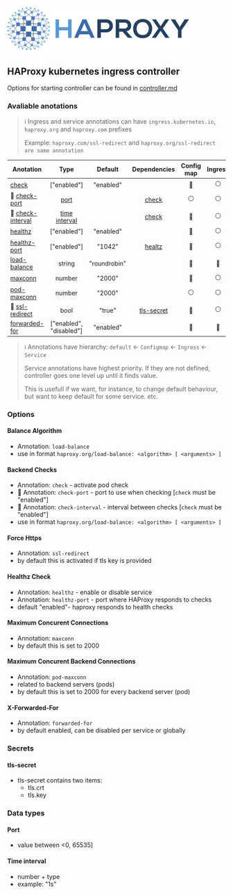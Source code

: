# ![HAProxy](../assets/images/haproxy-weblogo-210x49.png "HAProxy")

## HAProxy kubernetes ingress controller

Options for starting controller can be found in [controller.md](controller.md)

### Avaliable anotations

> :information_source: Ingress and service annotations can have `ingress.kubernetes.io`, `haproxy.org` and `haproxy.com` prefixes
>
> Example: `haproxy.com/ssl-redirect` and `haproxy.org/ssl-redirect are same annotation`

| Anotation | Type | Default | Dependencies | Config map | Ingress | Service |
| - |:-:|:-:|:-:|:-:|:-:|:-:|
| [check](#backend-checks) | ["enabled"] | "enabled" |  |:large_blue_circle:|:white_circle:|:large_blue_circle:|
| :construction: [check-port](#backend-checks) | [port](#port) |  | [check](#backend-checks) |:white_circle:|:white_circle:|:large_blue_circle:|
| :construction: [check-interval](#backend-checks) | [time interval](#time-interval) |  | [check](#backend-checks) |:large_blue_circle:|:white_circle:|:large_blue_circle:|
| [healthz](#healthz-check) | ["enabled"] | "enabled" | |:large_blue_circle:|:white_circle:|:white_circle:|
| [healthz-port](#healthz-check) | ["enabled"] | "1042" | [healtz](#healthz-check) |:large_blue_circle:|:white_circle:|:white_circle:|
| [load-balance](#balance-algorithm) | string | "roundrobin" |  |:large_blue_circle:|:large_blue_circle:|:large_blue_circle:|
| [maxconn](#maximum-concurent-connections) | number | "2000" |  |:large_blue_circle:|:white_circle:|:white_circle:|
| [pod-maxconn](#maximum-concurent-backend-connections) | number | "2000" |  |:white_circle:|:white_circle:|:large_blue_circle:|
| :construction: [ssl-redirect](#force-https) | bool | "true" | [tls-secret](#tls-secret) |:large_blue_circle:|:white_circle:|:white_circle:|
| [forwarded-for](#x-forwarded-for) | ["enabled", "disabled"] | "enabled" |  |:large_blue_circle:|:large_blue_circle:|:large_blue_circle:|

> :information_source: Annotations have hierarchy: `default` <- `Configmap` <- `Ingress` <- `Service`
>
> Service annotations have highest priority. If they are not defined, controller goes one level up until it finds value.
>
> This is usefull if we want, for instance, to change default behaviour, but want to keep default for some service. etc.

### Options

#### Balance Algorithm

- Annotation: `load-balance`
- use in format  `haproxy.org/load-balance: <algorithm> [ <arguments> ]`

#### Backend Checks

- Annotation: `check` - activate pod check
- :construction: Annotation: `check-port` - port to use when checking [`check` must be "enabled"]
- :construction: Annotation: `check-interval` - interval between checks [`check` must be "enabled"]
- use in format  `haproxy.org/load-balance: <algorithm> [ <arguments> ]`

#### Force Https

- Annotation: `ssl-redirect`
- by default this is activated if tls key is provided

#### Healthz Check

- Annotation: `healthz` - enable or disable service
- Annotation: `healthz-port` - port where HAProxy responds to checks
- default "enabled"- haproxy responds to health checks

#### Maximum Concurent Connections

- Annotation: `maxconn`
- by default this is set to 2000

#### Maximum Concurent Backend Connections

- Annotation: `pod-maxconn`
- related to backend servers (pods)
- by default this is set to 2000 for every backend server (pod)

#### X-Forwarded-For

- Annotation: `forwarded-for`
- by default enabled, can be disabled per service or globally

### Secrets

#### tls-secret

- tls-secret contains two items:
  - tls.crt
  - tls.key

### Data types

#### Port

- value between <0, 65535]

#### Time interval

- number + type
- example: "1s"